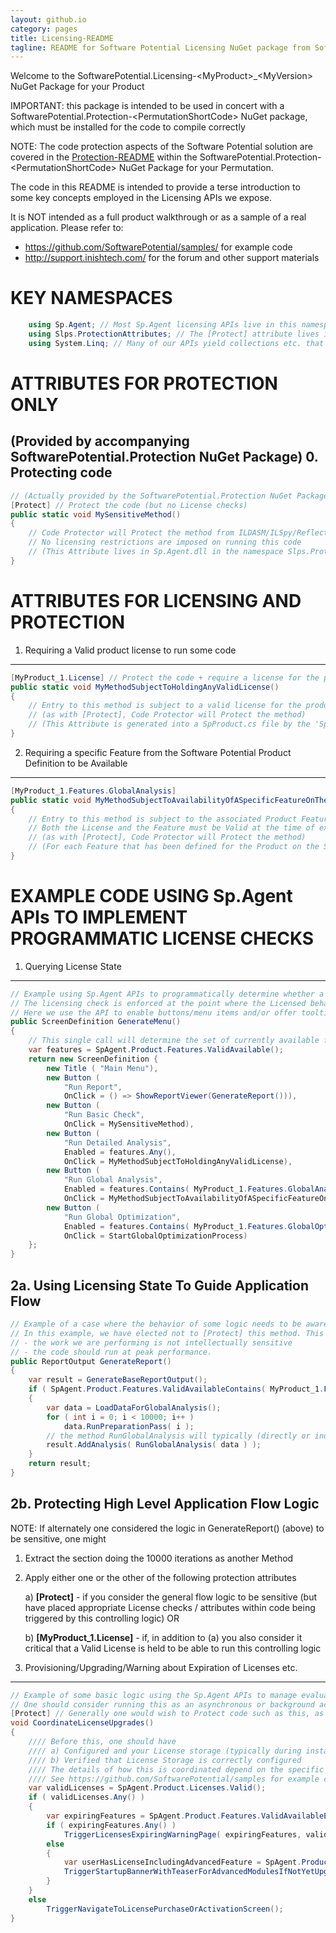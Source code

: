 ```yaml
---
layout: github.io
category: pages
title: Licensing-README
tagline: README for Software Potential Licensing NuGet package from Software Potential
---
```


Welcome to the SoftwarePotential.Licensing-&lt;MyProduct&gt;\_&lt;MyVersion&gt; NuGet Package for your Product

IMPORTANT: this package is intended to be used in concert with a SoftwarePotential.Protection-&lt;PermutationShortCode&gt; NuGet package, which must be installed for the code to compile correctly

NOTE: The code protection aspects of the Software Potential solution are covered in the [Protection-README](Protection-README.html) within the SoftwarePotential.Protection-&lt;PermutationShortCode&gt; NuGet Package for your Permutation.

The code in this README is intended to provide a terse introduction to some key concepts employed in the Licensing APIs we expose.

It is NOT intended as a full product walkthrough or as a sample of a real application. Please refer to:

- <https://github.com/SoftwarePotential/samples/> for example code
- <http://support.inishtech.com/> for the forum and other support materials

KEY NAMESPACES
==============
```c#
    using Sp.Agent; // Most Sp.Agent licensing APIs live in this namespace
    using Slps.ProtectionAttributes; // The [Protect] attribute lives in here
    using System.Linq; // Many of our APIs yield collections etc. that are intended to work well with LINQ
```

ATTRIBUTES FOR PROTECTION ONLY 
=====================================================================================================
(Provided by accompanying SoftwarePotential.Protection NuGet Package)
0. Protecting code 
------------------
```c#
// (Actually provided by the SoftwarePotential.Protection NuGet Package, but commonly used together with License Checks)
[Protect] // Protect the code (but no License checks)
public static void MySensitiveMethod()
{
    // Code Protector will Protect the method from ILDASM/ILSpy/Reflector etc. by transforming the code
    // No licensing restrictions are imposed on running this code
    // (This Attribute lives in Sp.Agent.dll in the namespace Slps.ProtectionAttributes - it is included in the Sp.Agent NuGet Package but it is typically installed via by the 'Sp.Protection-<PermutationShortCode> NuGet Package )
}
```

ATTRIBUTES FOR LICENSING AND PROTECTION
=======================================

1. Requiring a Valid product license to run some code
-----------------------------------------------------
```c#
[MyProduct_1.License] // Protect the code + require a license for the product
public static void MyMethodSubjectToHoldingAnyValidLicense()
{
    // Entry to this method is subject to a valid license for the product being available at each execution of the method
    // (as with [Protect], Code Protector will Protect the method)
    // (This Attribute is generated into a SpProduct.cs file by the 'Sp.Product-<ProductName>_<ProductVersion> NuGet Package)
}
```

2. Requiring a specific Feature from the Software Potential Product Definition to be Available
----------------------------------------------------------------------------------------------
```c#
[MyProduct_1.Features.GlobalAnalysis]
public static void MyMethodSubjectToAvailabilityOfASpecificFeatureOnTheIssuedLicense()
{
    // Entry to this method is subject to the associated Product Feature being included in the Issued License
    // Both the License and the Feature must be Valid at the time of execution of the method
    // (as with [Protect], Code Protector will Protect the method)
    // (For each Feature that has been defined for the Product on the Software Potential Service, there will be an associated attribute generated into the SpProduct.cs file by the 'Sp.Product-<ProductName>_<ProductVersion> NuGet Package)
}
```
EXAMPLE CODE USING Sp.Agent APIs TO IMPLEMENT PROGRAMMATIC LICENSE CHECKS
=========================================================================

1. Querying License State
-------------------------
```c#
// Example using Sp.Agent APIs to programmatically determine whether a Licensing Requirement can be fulfilled
// The licensing check is enforced at the point where the Licensed behavior is actually triggered
// Here we use the API to enable buttons/menu items and/or offer tooltips or upgrade or 'buy now' links
public ScreenDefinition GenerateMenu()
{
    // This single call will determine the set of currently available features this instant (including Feature Expiration checks etc.)
    var features = SpAgent.Product.Features.ValidAvailable();
    return new ScreenDefinition {
    	new Title ( "Main Menu"),
    	new Button ( 
    		"Run Report", 
    		OnClick = () => ShowReportViewer(GenerateReport())),
    	new Button ( 
    		"Run Basic Check", 
    		OnClick = MySensitiveMethod),
    	new Button ( 
    		"Run Detailed Analysis", 
    		Enabled = features.Any(),
    		OnClick = MyMethodSubjectToHoldingAnyValidLicense),
    	new Button ( 
    		"Run Global Analysis", 
    		Enabled = features.Contains( MyProduct_1.Features.GlobalAnalysis.Name ),
    		OnClick = MyMethodSubjectToAvailabilityOfASpecificFeatureOnTheIssuedLicense),
    	new Button ( 
    		"Run Global Optimization", 
    		Enabled = features.Contains( MyProduct_1.Features.GlobalOptimization.Name ),
    		OnClick = StartGlobalOptimizationProcess)
    };
}
```

2a. Using Licensing State To Guide Application Flow
--------------------------------------------------
```c#
// Example of a case where the behavior of some logic needs to be aware of the Current Licensing state
// In this example, we have elected not to [Protect] this method. This might be on the basis that
// - the work we are performing is not intellectually sensitive 
// - the code should run at peak performance. 
public ReportOutput GenerateReport()
{
    var result = GenerateBaseReportOutput();
    if ( SpAgent.Product.Features.ValidAvailableContains( MyProduct_1.Features.GlobalAnalysis.Name ) )
    {
    	var data = LoadDataForGlobalAnalysis();
    	for ( int i = 0; i < 10000; i++ )
    		data.RunPreparationPass( i );
    	// the method RunGlobalAnalysis will typically (directly or indirectly) contain Declarative License checks (i.e., as used on MyMethodSubjectToAvailabilityOfASpecificFeatureOnTheIssuedLicense) in relevant areas
    	result.AddAnalysis( RunGlobalAnalysis( data ) );
    }
    return result;
}
```
2b. Protecting High Level Application Flow Logic
------------------------------------------------
NOTE: If alternately one considered the logic in GenerateReport() (above) to be sensitive, one might


1. Extract the section doing the 10000 iterations as another Method
2. Apply either one or the other of the following protection attributes
	
	a) **\[Protect\]** - if you consider the general flow logic to be sensitive (but have placed appropriate License checks / attributes within code being triggered by this controlling logic) OR

	b) **\[MyProduct_1.License\]** - if, in addition to (a) you also consider it critical that a Valid License is held to be able to run this controlling logic

3. Provisioning/Upgrading/Warning about Expiration of Licenses etc.
-------------------------------------------------------------------
```c#    
// Example of some basic logic using the Sp.Agent APIs to manage evaluations / purchases / upgrades of licenses for our product
// One should consider running this as an asynchronous or background activity, as the first call to a licensing routine in a cold application should ideally not unnecessarily impede the users flow
[Protect] // Generally one would wish to Protect code such as this, as decompilation might unnecessarily leak information as to how your Licensing strategy as a whole works
void CoordinateLicenseUpgrades()
{
    //// Before this, one should have 
    //// a) Configured and your License storage (typically during installation) 
    //// b) Verified that License Storage is correctly configured
    //// The details of how this is coordinated depend on the specific Store and Application Type.
    //// See https://github.com/SoftwarePotential/samples for example code
    var validLicenses = SpAgent.Product.Licenses.Valid();
    if ( validLicenses.Any() )
    {
    	var expiringFeatures = SpAgent.Product.Features.ValidAvailableExpiringWithin( TimeSpan.FromDays( 30 ) );
    	if ( expiringFeatures.Any() )
    		TriggerLicensesExpiringWarningPage( expiringFeatures, validLicenses );
    	else
    	{
    		var userHasLicenseIncludingAdvancedFeature = SpAgent.Product.Features.ValidAvailable().Contains( MyProduct_1.Features.GlobalAnalysis.Name );
    		TriggerStartupBannerWithTeaserForAdvancedModulesIfNotYetUpgraded( userHasLicenseIncludingAdvancedFeature );
    	}
    }
    else
    	TriggerNavigateToLicensePurchaseOrActivationScreen();
}
```
